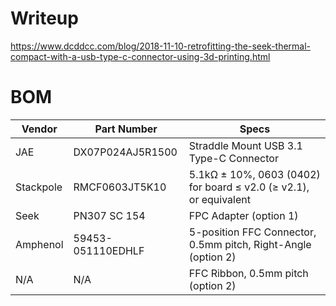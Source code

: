 # Writeup

https://www.dcddcc.com/blog/2018-11-10-retrofitting-the-seek-thermal-compact-with-a-usb-type-c-connector-using-3d-printing.html

# BOM

|Vendor|Part Number|Specs|
|------|-----------|-----|
|JAE|DX07P024AJ5R1500|Straddle Mount USB 3.1 Type-C Connector|
|Stackpole|RMCF0603JT5K10|5.1kΩ ± 10%, 0603 (0402) for board ≤ v2.0 (≥ v2.1), or equivalent|
|Seek|PN307 SC 154|FPC Adapter (option 1)|
|Amphenol|59453-051110EDHLF|5-position FFC Connector, 0.5mm pitch, Right-Angle (option 2)|
|N/A|N/A|FFC Ribbon, 0.5mm pitch (option 2)|
